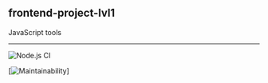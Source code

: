 ## frontend-project-lvl1

JavaScript tools

---
![Node.js CI](https://github.com/alex-ismailov/frontend-project-lvl1/workflows/Node.js%20CI/badge.svg)

[![Maintainability](https://api.codeclimate.com/v1/badges/22e19349e341eddcdc3e/maintainability)]
